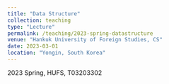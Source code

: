 ```yaml
---
title: "Data Structure"
collection: teaching
type: "Lecture"
permalink: /teaching/2023-spring-datastructure
venue: "Hankuk University of Foreign Studies, CS"
date: 2023-03-01
location: "Yongin, South Korea"
---
```


2023 Spring, HUFS, T03203302